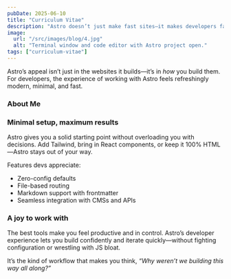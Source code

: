 ```yaml
---
pubDate: 2025-06-10
title: "Curriculum Vitae"
description: "Astro doesn’t just make fast sites—it makes developers faster. Explore how its modern dev experience is reshaping frontend workflows."
image:
  url: "/src/images/blog/4.jpg"
  alt: "Terminal window and code editor with Astro project open."
tags: ["curriculum-vitae"]
---
```


Astro’s appeal isn’t just in the websites it builds—it’s in *how* you build them. For developers, the experience of working with Astro feels refreshingly modern, minimal, and fast.

### About Me

### Minimal setup, maximum results

Astro gives you a solid starting point without overloading you with decisions. Add Tailwind, bring in React components, or keep it 100% HTML—Astro stays out of your way.

Features devs appreciate:
- Zero-config defaults  
- File-based routing  
- Markdown support with frontmatter  
- Seamless integration with CMSs and APIs  

### A joy to work with

The best tools make you feel productive and in control. Astro’s developer experience lets you build confidently and iterate quickly—without fighting configuration or wrestling with JS bloat.

It’s the kind of workflow that makes you think, *“Why weren’t we building this way all along?”*
